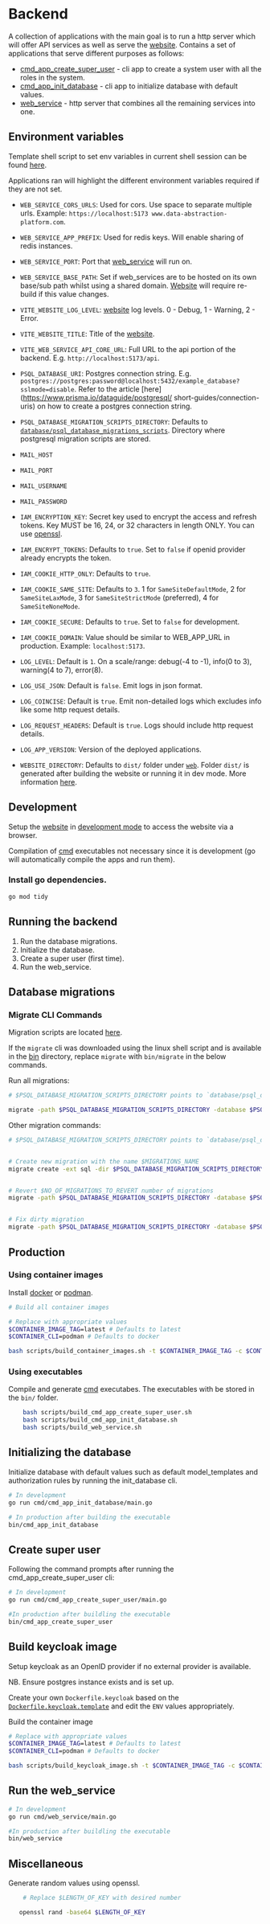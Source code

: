 # Backend

A collection of applications with the main goal is to run a http server which will offer API services as well as serve the [website](web/README.md). Contains a set of applications that serve different purposes as follows:

- [cmd_app_create_super_user](cmd/cmd_app_create_super_user/main.go) - cli app to create a system user with all the roles in the system.
- [cmd_app_init_database](cmd/cmd_app_init_database/main.go) - cli app to initialize database with default values.
- [web_service](cmd/web_service/main.go) - http server that combines all the remaining services into one.

## Environment variables

Template shell script to set env variables in current shell session can be found [here](configs/env.sh.template).

Applications ran will highlight the different environment variables required if they are not set.

- `WEB_SERVICE_CORS_URLS`: Used for cors. Use space to separate multiple urls. Example: `https://localhost:5173 www.data-abstraction-platform.com`.
- `WEB_SERVICE_APP_PREFIX`: Used for redis keys. Will enable sharing of redis instances.
- `WEB_SERVICE_PORT`: Port that [web_service](cmd/web_service/main.go) will run on.
- `WEB_SERVICE_BASE_PATH`: Set if web_services are to be hosted on its own base/sub path whilst using a shared domain. [Website](web/README.md) will require re-build if this value changes.

- `VITE_WEBSITE_LOG_LEVEL`: [website](web/README.md) log levels. 0 - Debug, 1 - Warning, 2 - Error.
- `VITE_WEBSITE_TITLE`: Title of the [website](web/README.md).
- `VITE_WEB_SERVICE_API_CORE_URL`: Full URL to the api portion of the backend. E.g. `http://localhost:5173/api`.

- `PSQL_DATABASE_URI`: Postgres connection string. E.g. `postgres://postgres:password@localhost:5432/example_database?sslmode=disable`. Refer to the article [here](https://www.prisma.io/dataguide/postgresql/
short-guides/connection-uris) on how to create a postgres connection string.
- `PSQL_DATABASE_MIGRATION_SCRIPTS_DIRECTORY`: Defaults to [`database/psql_database_migrations_scripts`](database/psql_database_migrations_scripts). Directory where postgresql migration scripts are stored.

- `MAIL_HOST`
- `MAIL_PORT`
- `MAIL_USERNAME`
- `MAIL_PASSWORD`

- `IAM_ENCRYPTION_KEY`: Secret key used to encrypt the access and refresh tokens. Key MUST be 16, 24, or 32 characters in length ONLY. You can use [openssl](#miscellaneous).
- `IAM_ENCRYPT_TOKENS`: Defaults to `true`. Set to `false` if openid provider already encrypts the token.
- `IAM_COOKIE_HTTP_ONLY`: Defaults to `true`.
- `IAM_COOKIE_SAME_SITE`: Defaults to `3`. 1 for `SameSiteDefaultMode`, 2 for `SameSiteLaxMode`, 3 for `SameSiteStrictMode` (preferred), 4 for `SameSiteNoneMode`.
- `IAM_COOKIE_SECURE`: Defaults to `true`. Set to `false` for development.
- `IAM_COOKIE_DOMAIN`: Value should be similar to WEB_APP_URL in production. Example: `localhost:5173`.

- `LOG_LEVEL`: Default is `1`. On a scale/range: debug(-4 to -1), info(0 to 3), warning(4 to 7), error(8).
- `LOG_USE_JSON`: Default is `false`. Emit logs in json format.
- `LOG_COINCISE`: Default is `true`. Emit non-detailed logs which excludes info like some http request details.
- `LOG_REQUEST_HEADERS`: Default is `true`. Logs should include http request details.
- `LOG_APP_VERSION`: Version of the deployed applications.

- `WEBSITE_DIRECTORY`: Defaults to `dist/` folder under [`web`](web/). Folder `dist/` is generated after building the website or running it in dev mode. More information [here](web/README.md).
## Development

Setup the [website](web/README.md) in [development mode](web/README.md#development) to access the website via a browser.

Compilation of [cmd](cmd/) executables not necessary since it is development (go will automatically compile the apps and run them).

### Install go dependencies.

```sh
go mod tidy
```

## Running the backend
1. Run the database migrations.
2. Initialize the database.
3. Create a super user (first time).
4. Run the web_service.

## Database migrations

### Migrate CLI Commands

Migration scripts are located [here](database/psql_database_migrations_scripts).

If the `migrate` cli was downloaded using the linux shell script and is available in the [bin](bin/) directory, replace `migrate` with `bin/migrate` in the below commands.

Run all migrations:

```sh
# $PSQL_DATABASE_MIGRATION_SCRIPTS_DIRECTORY points to `database/psql_database_migrations_scripts`

migrate -path $PSQL_DATABASE_MIGRATION_SCRIPTS_DIRECTORY -database $PSQL_DATABASE_URI up
```

Other migration commands:

```sh
# $PSQL_DATABASE_MIGRATION_SCRIPTS_DIRECTORY points to `database/psql_database_migrations_scripts`


# Create new migration with the name $MIGRATIONS_NAME
migrate create -ext sql -dir $PSQL_DATABASE_MIGRATION_SCRIPTS_DIRECTORY $MIGRATIONS_NAME


# Revert $NO_OF_MIGRATIONS_TO_REVERT number of migrations
migrate -path $PSQL_DATABASE_MIGRATION_SCRIPTS_DIRECTORY -database $PSQL_DATABASE_URI down $NO_OF_MIGRATIONS_TO_REVERT


# Fix dirty migration
migrate -path $PSQL_DATABASE_MIGRATION_SCRIPTS_DIRECTORY -database $PSQL_DATABASE_URI force $EXISTING_VERSION_OF_MIGRATION
```

## Production

### Using container images

Install [docker](https://www.docker.com/get-started/) or [podman](https://podman.io/docs/installation).

```sh
# Build all container images

# Replace with appropriate values
$CONTAINER_IMAGE_TAG=latest # Defaults to latest
$CONTAINER_CLI=podman # Defaults to docker

bash scripts/build_container_images.sh -t $CONTAINER_IMAGE_TAG -c $CONTAINER_CLI
```

### Using executables

Compile and generate [cmd](cmd/) executabes. The executables with be stored in the `bin/` folder.

```sh
    bash scripts/build_cmd_app_create_super_user.sh
    bash scripts/build_cmd_app_init_database.sh
    bash scripts/build_web_service.sh

```

## Initializing the database

Initialize database with default values such as default model_templates and authorization rules by running the init_database cli.

```sh
# In development
go run cmd/cmd_app_init_database/main.go

# In production after building the executable
bin/cmd_app_init_database
```

## Create super user

Following the command prompts after running the cmd_app_create_super_user cli:

```sh
# In development
go run cmd/cmd_app_create_super_user/main.go

#In production after buildling the executable
bin/cmd_app_create_super_user
```

## Build keycloak image
Setup keycloak as an OpenID provider if no external provider is available.

NB. Ensure postgres instance exists and is set up.

Create your own `Dockerfile.keycloak` based on the [`Dockerfile.keycloak.template`](build/Dockerfile.keycloak.template) and edit the `ENV` values appropriately.

Build the container image
```sh
# Replace with appropriate values
$CONTAINER_IMAGE_TAG=latest # Defaults to latest
$CONTAINER_CLI=podman # Defaults to docker

bash scripts/build_keycloak_image.sh -t $CONTAINER_IMAGE_TAG -c $CONTAINER_CLI
```

## Run the web_service

```sh
# In development
go run cmd/web_service/main.go

#In production after buildling the executable
bin/web_service
```

## Miscellaneous

Generate random values using openssl.

```sh
    # Replace $LENGTH_OF_KEY with desired number

   openssl rand -base64 $LENGTH_OF_KEY
```
